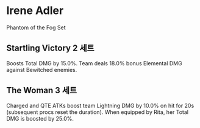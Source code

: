 # Irene Adler

Phantom of the Fog Set

## Startling Victory 2 세트

Boosts Total DMG by 15.0%. Team deals 18.0% bonus Elemental DMG against Bewitched enemies.

## The Woman 3 세트

Charged and QTE ATKs boost team Lightning DMG by 10.0% on hit for 20s (subsequent procs reset the duration). When equipped by Rita, her Total DMG is boosted by 25.0%.
